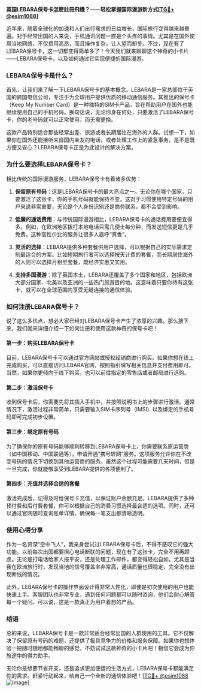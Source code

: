 **英国LEBARA保号卡怎麽註冊飛機？——轻松掌握国际漫游新方式[[TG💪+ @esim1088](https://t.me/s/esim1088)]**

近年来，随着全球化的加速和人们出行需求的日益增长，国际旅行变得越来越普遍。对于经常出国的人来说，手机通讯问题一直是个头疼的事情。尤其是在国外使用当地网络，不仅费用高昂，而且操作复杂，让人望而却步。不过，现在有了LEBARA保号卡，这一切都变得简单多了！今天我们就来聊聊这个神奇的小卡片——LEBARA保号卡，以及如何通过它实现便捷的国际漫游。

### **LEBARA保号卡是什么？**

首先，让我们来了解一下LEBARA保号卡的基本概念。LEBARA是一家总部位于英国的跨国电信公司，专注于为全球用户提供优质的移动通信服务。其推出的保号卡（Keep My Number Card）是一种独特的SIM卡产品，旨在帮助用户在国外也能继续使用自己的手机号码。换句话说，无论你身在何处，只要激活了LEBARA保号卡，你的老号码就可以正常使用，而无需更换。

这款产品特别适合那些经常出差、旅游或者长期居住在海外的人群。试想一下，如果你在国外还能接听来自国内亲友的电话，或者处理工作上的紧急事务，是不是既方便又安心？LEBARA保号卡正是为此设计的解决方案。

### **为什么要选择LEBARA保号卡？**

相比传统的国际漫游服务，LEBARA保号卡有着诸多优势：

1. **保留原有号码**：这是LEBARA保号卡的最大亮点之一。无论你在哪个国家，只要激活了这张卡，你的手机号码就能保持不变。这对于习惯使用特定号码的用户来说非常重要，无论是个人身份识别还是商务联系，都不会受到影响。
   
2. **低廉的通话费用**：与传统国际漫游相比，LEBARA保号卡的通话费用要便宜得多。例如，在欧洲地区拨打本地电话只需几便士每分钟，而发送短信更是几乎免费。这种高性价比的服务让很多人直呼“真香”。

3. **灵活的选择**：LEBARA提供多种套餐供用户选择，可以根据自己的实际需求定制最适合的方案。比如短期旅行者可以选择按天计费的套餐，而长期居住海外的人则可以选择月租型套餐，既经济实惠又实用。

4. **支持多国漫游**：除了英国本土，LEBARA还覆盖了多个国家和地区，包括欧洲大部分国家、北美以及亚洲的一些热门旅游目的地。这意味着只要你持有这张卡，就可以在全球范围内享受无缝连接的通信体验。

### **如何注册LEBARA保号卡？**

说了这么多优点，想必大家已经对LEBARA保号卡产生了浓厚的兴趣。那么接下来，我们就来详细介绍一下如何注册和使用这款神奇的保号卡吧！

#### **第一步：购买LEBARA保号卡**
目前，LEBARA保号卡可以通过官方网站或授权经销商进行购买。如果你想在线上完成购买，可以直接访问LEBARA官网，按照指引填写相关信息并支付费用即可。当然，如果你更倾向于线下购买，也可以前往指定的零售店或者邮局进行选购。

#### **第二步：激活保号卡**
收到保号卡后，你需要先将其插入手机中，并按照说明书上的步骤进行激活。通常情况下，激活过程非常简单，只需要输入SIM卡序列号（IMSI）以及绑定的手机号码即可完成初步设置。

#### **第三步：绑定原有号码**
为了确保你的原有号码能够顺利转移到LEBARA保号卡上，你需要联系原运营商（如中国移动、中国联通等），申请开通“携号转网”服务。这项服务允许你在不改变号码的情况下切换到其他运营商的服务。虽然这个过程可能需要几天时间，但是一旦完成，你就能够享受到LEBARA提供的各项便利了。

#### **第四步：充值并选择合适的套餐**
激活完成后，记得及时给保号卡充值，以保证账户余额充足。LEBARA提供了多种预付费和后付费套餐，你可以根据自己的消费习惯选择最合适的选项。同时，还可以通过官网随时查询账单详情，确保每一笔支出都清晰透明。

### **使用心得分享**

作为一名资深“空中飞人”，我亲身尝试过LEBARA保号卡后，不得不感叹它的强大功能。以前每次出国都要担心电话断联的问题，现在有了这张卡，完全不用再顾虑。无论是打电话给家人报平安，还是处理工作邮件，都变得轻松自如。尤其是当我在欧洲旅行时，发现当地的信号覆盖率非常高，通话质量也很稳定，完全没有出现断线的情况。

此外，LEBARA保号卡的操作界面设计得非常人性化，即使是初次使用的用户也能快速上手。客服团队也非常专业，遇到任何问题都可以随时咨询，他们会耐心解答每一个疑问。可以说，这是一款真正为用户着想的产品。

### **结语**

总的来说，LEBARA保号卡是一款非常适合经常出国的人群使用的工具。它不仅解决了保留原有号码的难题，还提供了极具竞争力的价格和服务保障。如果你也想体验一把随时随地都能畅聊的感觉，不妨试试这款神奇的小卡片吧！相信它会成为你旅途中的得力助手。

无论你是想要节省开支，还是追求更加便捷的生活方式，LEBARA保号卡都能满足你的需求。赶紧行动起来，给自己一个全新的通信体验吧！[[TG💪+ @esim1088](https://t.me/s/esim1088) ![Image](https://i.postimg.cc/4NQfJmqS/Snipaste-2025-05-13-00-14-12.png)]
